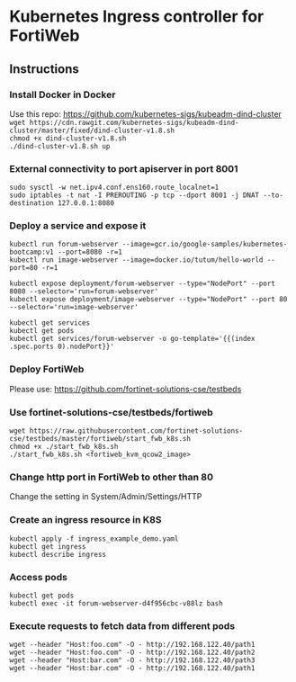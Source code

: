 # Kubernetes Ingress controller for FortiWeb

## Instructions 

### Install Docker in Docker

Use this repo: https://github.com/kubernetes-sigs/kubeadm-dind-cluster
`wget https://cdn.rawgit.com/kubernetes-sigs/kubeadm-dind-cluster/master/fixed/dind-cluster-v1.8.sh`<br>
`chmod +x dind-cluster-v1.8.sh`<br>
`./dind-cluster-v1.8.sh up`


### External connectivity to port apiserver in port 8001 
`sudo sysctl -w net.ipv4.conf.ens160.route_localnet=1`<br>
`sudo iptables -t nat -I PREROUTING -p tcp --dport 8001 -j DNAT --to-destination 127.0.0.1:8080`


### Deploy a service and expose it
`kubectl run forum-webserver --image=gcr.io/google-samples/kubernetes-bootcamp:v1 --port=8080 -r=1`<br>
`kubectl run image-webserver --image=docker.io/tutum/hello-world --port=80 -r=1`<br>

`kubectl expose deployment/forum-webserver --type="NodePort" --port 8080 --selector='run=forum-webserver'`<br>
`kubectl expose deployment/image-webserver --type="NodePort" --port 80 --selector='run=image-webserver'`<br>

`kubectl get services`<br>
`kubectl get pods`<br>
`kubectl get services/forum-webserver -o go-template='{{(index .spec.ports 0).nodePort}}'`<br>

### Deploy FortiWeb

Please use: https://github.com/fortinet-solutions-cse/testbeds

### Use fortinet-solutions-cse/testbeds/fortiweb
`wget https://raw.githubusercontent.com/fortinet-solutions-cse/testbeds/master/fortiweb/start_fwb_k8s.sh`<br>
`chmod +x ./start_fwb_k8s.sh`<br>
`./start_fwb_k8s.sh <fortiweb_kvm_qcow2_image>`<br>

### Change http port in FortiWeb to other than 80

Change the setting in System/Admin/Settings/HTTP 

### Create an ingress resource in K8S
`kubectl apply -f ingress_example_demo.yaml`<br>
`kubectl get ingress`<br>
`kubectl describe ingress`<br>

### Access pods
`kubectl get pods`<br>
`kubectl exec -it forum-webserver-d4f956cbc-v88lz bash`<br>

### Execute requests to fetch data from different pods

`wget --header "Host:foo.com" -O - http://192.168.122.40/path1`<br>
`wget --header "Host:foo.com" -O - http://192.168.122.40/path2`<br>
`wget --header "Host:bar.com" -O - http://192.168.122.40/path3`<br>
`wget --header "Host:bar.com" -O - http://192.168.122.40/path1`<br>
